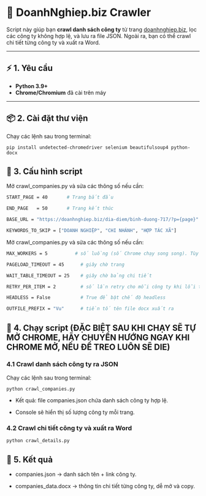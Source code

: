 # 🏢 DoanhNghiep.biz Crawler

Script này giúp bạn **crawl danh sách công ty** từ trang [doanhnghiep.biz](https://doanhnghiep.biz), lọc các công ty không hợp lệ, và lưu ra file JSON. Ngoài ra, bạn có thể crawl chi tiết từng công ty và xuất ra Word.

---

## ⚡ 1. Yêu cầu

- **Python 3.9+**  
- **Chrome/Chromium** đã cài trên máy  

---

## 📦 2. Cài đặt thư viện

Chạy các lệnh sau trong terminal:

```
pip install undetected-chromedriver selenium beautifulsoup4 python-docx
```

## 📝 3. Cấu hình script

Mở crawl_companies.py và sửa các thông số nếu cần:

```bash
START_PAGE = 40       # Trang bắt đầu

END_PAGE   = 50       # Trang kết thúc

BASE_URL = "https://doanhnghiep.biz/dia-diem/binh-duong-717/?p={page}"

KEYWORDS_TO_SKIP = ["DOANH NGHIỆP", "CHI NHÁNH", "HỢP TÁC XÃ"]
```

Mở crawl_companies.py và sửa các thông số nếu cần:

```bash
MAX_WORKERS = 5          # số luồng (số Chrome chạy song song). Tùy máy, 2-5 là hợp lý

PAGELOAD_TIMEOUT = 45      # giây chờ trang

WAIT_TABLE_TIMEOUT = 25    # giây chờ bảng chi tiết

RETRY_PER_ITEM = 2         # số lần retry cho mỗi công ty khi lỗi tạm thời

HEADLESS = False           # True để bật chế độ headless

OUTFILE_PREFIX = "Vu"      # tiền tố tên file docx xuất ra
```

## 🚀 4. Chạy script (ĐẶC BIỆT SAU KHI CHẠY SẼ TỰ MỞ CHROME, HÃY CHUYỂN HƯỚNG NGAY KHI CHROME MỞ, NẾU ĐỂ TREO LUÔN SẼ DIE)

### 4.1 Crawl danh sách công ty ra JSON

Chạy các lệnh sau trong terminal:

```
python crawl_companies.py
```

- Kết quả: file companies.json chứa danh sách công ty hợp lệ.

- Console sẽ hiển thị số lượng công ty mỗi trang.

### 4.2 Crawl chi tiết công ty và xuất ra Word

```
python crawl_details.py
```

## 📁 5. Kết quả

- companies.json → danh sách tên + link công ty.

- companies_data.docx → thông tin chi tiết từng công ty, dễ mở và copy.
